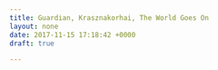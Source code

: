 ```yaml
---
title: Guardian, Krasznakorhai, The World Goes On
layout: none
date: 2017-11-15 17:18:42 +0000
draft: true

---
```

